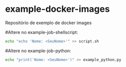 # example-docker-images
Repositório de exemplo de docker images

#Altere no example-job-shellscript:

```bash
echo "echo 'Nome: <SeuNome>'" >> script.sh
```
  
#Altere no example-job-python:

```bash
echo "print('Nome: <SeuNome>')" >> example_python.py
```
